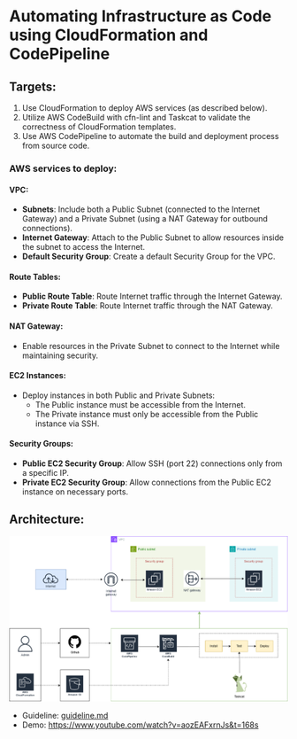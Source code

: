 # Automating Infrastructure as Code using CloudFormation and CodePipeline

## Targets:

1. Use CloudFormation to deploy AWS services (as described below).
2. Utilize AWS CodeBuild with cfn-lint and Taskcat to validate the correctness of CloudFormation templates.
3. Use AWS CodePipeline to automate the build and deployment process from source code.

### AWS services to deploy:
#### VPC:
- **Subnets**: Include both a Public Subnet (connected to the Internet Gateway) and a Private Subnet (using a NAT Gateway for outbound connections).
- **Internet Gateway**: Attach to the Public Subnet to allow resources inside the subnet to access the Internet.
- **Default Security Group**: Create a default Security Group for the VPC.

#### Route Tables:
- **Public Route Table**: Route Internet traffic through the Internet Gateway.
- **Private Route Table**: Route Internet traffic through the NAT Gateway.

#### NAT Gateway: 
- Enable resources in the Private Subnet to connect to the Internet while maintaining security.

#### EC2 Instances: 
- Deploy instances in both Public and Private Subnets:
  - The Public instance must be accessible from the Internet.
  - The Private instance must only be accessible from the Public instance via SSH.

#### Security Groups:
- **Public EC2 Security Group**: Allow SSH (port 22) connections only from a specific IP.
- **Private EC2 Security Group**: Allow connections from the Public EC2 instance on necessary ports.

## Architecture:

![architecture](./docs/assets/architecture.png)

- Guideline: [guideline.md](./guideline.md)
- Demo: https://www.youtube.com/watch?v=aozEAFxrnJs&t=168s
